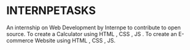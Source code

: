 # INTERNPETASKS
An internship on Web Development by Internpe to contribute to open source. To create a Calculator using HTML , CSS , JS . To create an E-commerce Website using HTML , CSS , JS.
